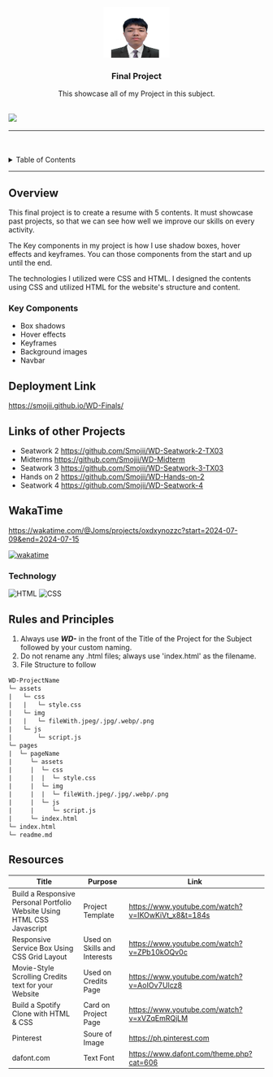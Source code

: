 <a name="readme-top">

<br/>

<br />
<div align="center">
  <a href="https://github.com/Smojii">
  <!-- TODO: If you want to add logo or banner you can add it here -->
    <img src="./assets/img/pic.jpg"  width="130" height="100">
  </a>
<!-- TODO: Change Title to the name of the title of your Project -->
  <h3 align="center">Final Project</h3>
</div>
<!-- TODO: Make a short description -->
<div align="center">
  This showcase all of my Project in this subject.
</div>

<br />

<!-- TODO: Change the zyx-0314 into your github username  -->
<!-- TODO: Change the WD-Template-Project into the same name of your folder -->
![](https://visit-counter.vercel.app/counter.png?page=Smojii/WD-Finals)

---

<br />
<br />

<!-- TODO: If you want to add more layers for your readme -->
<details>
  <summary>Table of Contents</summary>
  <ol>
    <li>
      <a href="#overview">Overview</a>
      <ol>
        <li>
          <a href="#key-components">Key Components</a>
        </li>
        <li>
          <a href="#technology">Technology</a>
        </li>
      </ol>
    </li>
    <li>
      <a href="#rules-and-principles">Rules and Principles</a>
    </li>
    <li>
      <a href="#resources">Resources</a>
    </li>
  </ol>
</details>

---

## Overview

<!-- TODO: To be changed -->
<!-- The following are just sample -->
This final project is to create a resume with 5 contents. It must showcase past projects, so that we can see how well we improve our skills on every activity.

The Key components in my project is how I use shadow boxes, hover effects and keyframes. You can those components from the start and up until the end.

The technologies I utilized were CSS and HTML. I designed the contents using CSS and utilized HTML for the website's structure and content.

### Key Components
<!-- TODO: List of Key Components -->
<!-- The following are just sample -->
- Box shadows
- Hover effects
- Keyframes
- Background images
- Navbar

## Deployment Link
  https://smojii.github.io/WD-Finals/
## Links of other Projects
  - Seatwork 2
    https://github.com/Smojii/WD-Seatwork-2-TX03
  - Midterms
    https://github.com/Smojii/WD-Midterm
  - Seatwork 3
    https://github.com/Smojii/WD-Seatwork-3-TX03
  - Hands on 2
    https://github.com/Smojii/WD-Hands-on-2
  - Seatwork 4
    https://github.com/Smojii/WD-Seatwork-4
## WakaTime
  https://wakatime.com/@Joms/projects/oxdxynozzc?start=2024-07-09&end=2024-07-15

  [![wakatime](https://wakatime.com/badge/user/018ee9d2-8f7c-468a-ae4d-9c91a4d6dbd1/project/64d01abf-45b7-46a4-9816-79f418e2cd11.svg)](https://wakatime.com/badge/user/018ee9d2-8f7c-468a-ae4d-9c91a4d6dbd1/project/64d01abf-45b7-46a4-9816-79f418e2cd11)
### Technology
<!-- TODO: List of Technology Used -->
![HTML](https://img.shields.io/badge/HTML-E34F26?style=for-the-badge&logo=html5&logoColor=white)
![CSS](https://img.shields.io/badge/CSS-1572B6?style=for-the-badge&logo=css3&logoColor=white)

## Rules and Principles
1. Always use ***WD-*** in the front of the Title of the Project for the Subject followed by your custom naming.
2. Do not rename any .html files; always use 'index.html' as the filename.
3. File Structure to follow

```
WD-ProjectName
└─ assets
|   └─ css
|   |   └─ style.css
|   └─ img
|   |   └─ fileWith.jpeg/.jpg/.webp/.png
|   └─ js
|       └─ script.js
└─ pages
|  └─ pageName
|     └─ assets
|     |  └─ css
|     |  |  └─ style.css
|     |  └─ img
|     |  |  └─ fileWith.jpeg/.jpg/.webp/.png
|     |  └─ js
|     |     └─ script.js
|     └─ index.html
└─ index.html
└─ readme.md
```

## Resources

<!-- TODO: Add References -->
| Title | Purpose | Link |
|-|-|-|
| Build a Responsive Personal Portfolio Website Using HTML CSS Javascript | Project Template | https://www.youtube.com/watch?v=IKOwKiVt_x8&t=184s |
| Responsive Service Box Using CSS Grid Layout | Used on Skills and Interests | https://www.youtube.com/watch?v=ZPb10kOQv0c |
| Movie-Style Scrolling Credits text for your Website | Used on Credits Page | https://www.youtube.com/watch?v=AoIOv7Ulcz8 |
| Build a Spotify Clone with HTML & CSS | Card on Project Page | https://www.youtube.com/watch?v=xVZqEmRQjLM |
| Pinterest | Soure of Image | https://ph.pinterest.com |
| dafont.com | Text Font | https://www.dafont.com/theme.php?cat=606 |
